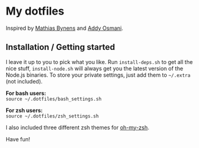 # My dotfiles

Inspired by [Mathias Bynens](https://github.com/mathiasbynens/dotfiles/) and [Addy Osmani](https://github.com/addyosmani/dotfiles/).

## Installation / Getting started
I leave it up to you to pick what you like. Run `install-deps.sh` to get all the nice stuff, `install-node.sh` will always get you the latest version of the Node.js binaries. To store your private settings, just add them to `~/.extra` (not included).

**For bash users:**  
`source ~/.dotfiles/bash_settings.sh`

**For zsh users:**  
`source ~/.dotfiles/zsh_settings.sh`

I also included three different zsh themes for [oh-my-zsh](https://github.com/robbyrussell/oh-my-zsh/).

Have fun!
